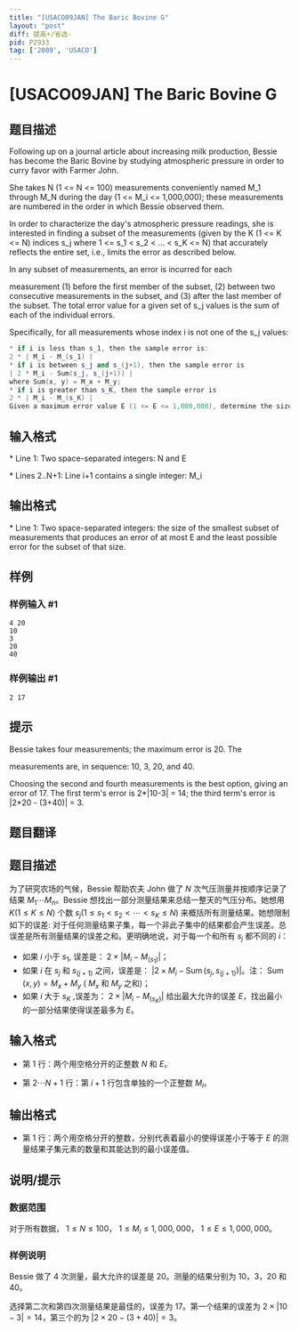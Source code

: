 ```yaml
---
title: "[USACO09JAN] The Baric Bovine G"
layout: "post"
diff: 提高+/省选-
pid: P2933
tag: ['2009', 'USACO']
---
```

# [USACO09JAN] The Baric Bovine G
## 题目描述

Following up on a journal article about increasing milk production, Bessie has become the Baric Bovine by studying atmospheric pressure in order to curry favor with Farmer John.

She takes N (1 <= N <= 100) measurements conveniently named M\_1 through M\_N during the day (1 <= M\_i <= 1,000,000); these measurements are numbered in the order in which Bessie observed them.

In order to characterize the day's atmospheric pressure readings, she is interested in finding a subset of the measurements (given by the K (1 <= K <= N) indices s\_j where 1 <= s\_1 < s\_2 < ... < s\_K <= N) that accurately reflects the entire set, i.e., limits the error as described below.

In any subset of measurements, an error is incurred for each

measurement (1) before the first member of the subset, (2) between two consecutive measurements in the subset, and (3) after the last member of the subset. The total error value for a given set of s\_j values is the sum of each of the individual errors.

Specifically, for all measurements whose index i is not one of the s\_j values:

```cpp
* if i is less than s_1, then the sample error is: 
2 * | M_i - M_(s_1) | 
* if i is between s_j and s_(j+1), then the sample error is 
| 2 * M_i - Sum(s_j, s_(j+1)) | 
where Sum(x, y) = M_x + M_y; 
* if i is greater than s_K, then the sample error is 
2 * | M_i - M_(s_K) | 
Given a maximum error value E (1 <= E <= 1,000,000), determine the size of the smallest subset of measurements that produces an error of at most E. 
```

## 输入格式

\* Line 1: Two space-separated integers: N and E

\* Lines 2..N+1: Line i+1 contains a single integer: M\_i

## 输出格式

\* Line 1: Two space-separated integers: the size of the smallest subset of measurements that produces an error of at most E and the least possible error for the subset of that size.

## 样例

### 样例输入 #1
```
4 20 
10 
3 
20 
40 

```
### 样例输出 #1
```
2 17 

```
## 提示

Bessie takes four measurements; the maximum error is 20. The

measurements are, in sequence: 10, 3, 20, and 40.


Choosing the second and fourth measurements is the best option, giving an error of 17. The first term's error is 2\*|10-3| = 14; the third term's error is |2\*20 - (3+40)| = 3. 
## 题目翻译

## 题目描述

为了研究农场的气候，Bessie 帮助农夫 John 做了  $N$ 次气压测量并按顺序记录了结果  $M_1 \cdots M_n$。Bessie 想找出一部分测量结果来总结一整天的气压分布。她想用  $K(1 \leq K \leq N)$ 个数  $s_j (1 \leq s_1 < s_2 < \cdots < s_K \leq N)$ 来概括所有测量结果。她想限制如下的误差: 对于任何测量结果子集，每一个非此子集中的结果都会产生误差。总误差是所有测量结果的误差之和。更明确地说，对于每一个和所有  $s_j$ 都不同的  $i$：

- 如果  $i$ 小于  $s_1$, 误差是： $2 \times | M_i - M_{(s_1)} |$；
- 如果  $i$ 在  $s_j$ 和  $s_{(j+1)}$ 之间，误差是： $| 2 \times M_i - \operatorname{Sum}(s_j, s_{(j+1)}) |$。注： $\operatorname{Sum}(x, y) = M_x + M_y$  ( $M_x$ 和  $M_y$ 之和)；
- 如果  $i$ 大于  $s_K$ ,误差为： $2 \times | M_i - M_{(s_K)} |$ 给出最大允许的误差  $E$，找出最小的一部分结果使得误差最多为  $E$。

## 输入格式

- 第  $1$ 行：两个用空格分开的正整数  $N$ 和  $E$。

- 第  $2\cdots N+1$ 行：第  $i+1$ 行包含单独的一个正整数  $M_i$。

## 输出格式

- 第  $1$ 行：两个用空格分开的整数，分别代表着最小的使得误差小于等于  $E$ 的测量结果子集元素的数量和其能达到的最小误差值。

## 说明/提示

### 数据范围

对于所有数据， $1 \leq N \leq 100$， $1 \leq M_i \leq 1,000,000$， $1 \leq E \leq 1,000,000$。

### 样例说明

Bessie 做了 4 次测量，最大允许的误差是 20。测量的结果分别为 10，3，20 和 40。

选择第二次和第四次测量结果是最佳的，误差为 17。第一个结果的误差为  $2\times|10-3|=14$，第三个的为  $|2\times20-(3+40)|=3$。
